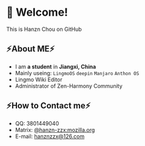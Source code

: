 # 👋 Welcome!
This is Hanzn Chou on GitHub
## ⚡About ME⚡
- I am **a student** in **Jiangxi, China**
- Mainly useing: `LingmoOS`  `deepin`  `Manjaro`  `Anthon OS`
- Lingmo Wiki Editor
- Administrator of Zen-Harmony Community
## ⚡How to Contact me⚡
- QQ: 3801449040
- Matrix: [@hanzn-zzx:mozilla.org](https://matrix.to/#/@hanzn-zzx:mozilla.org)
- E-mail: [hanznzzx@126.com](mailto:hanznzzx@126.com)
